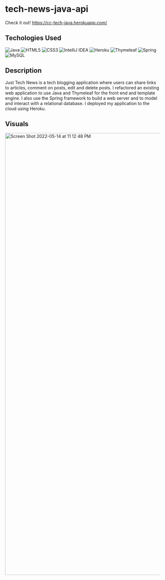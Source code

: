 # tech-news-java-api
Check it out! https://cc-tech-java.herokuapp.com/

## Techologies Used
![Java](https://img.shields.io/badge/java-%23ED8B00.svg?style=for-the-badge&logo=java&logoColor=white) 	![HTML5](https://img.shields.io/badge/html5-%23E34F26.svg?style=for-the-badge&logo=html5&logoColor=white) ![CSS3](https://img.shields.io/badge/css3-%231572B6.svg?style=for-the-badge&logo=css3&logoColor=white) ![IntelliJ IDEA](https://img.shields.io/badge/IntelliJIDEA-000000.svg?style=for-the-badge&logo=intellij-idea&logoColor=white) 	![Heroku](https://img.shields.io/badge/heroku-%23430098.svg?style=for-the-badge&logo=heroku&logoColor=white) ![Thymeleaf](https://img.shields.io/badge/Thymeleaf-%23005C0F.svg?style=for-the-badge&logo=Thymeleaf&logoColor=white) ![Spring](https://img.shields.io/badge/spring-%236DB33F.svg?style=for-the-badge&logo=spring&logoColor=white) ![MySQL](https://img.shields.io/badge/mysql-%2300f.svg?style=for-the-badge&logo=mysql&logoColor=white)

## Description
Just Tech News is a tech blogging application where users can share links to articles, comment on posts, edit and delete posts. 
I refactored an existing web application to use Java and Thymeleaf for the front end and template engine. I also use the Spring framework to build a web server and to model and interact with a relational database. I deployed my application to the cloud using Heroku.

## Visuals

<img width="1440" alt="Screen Shot 2022-05-14 at 11 12 48 PM" src="https://user-images.githubusercontent.com/93175265/168691049-e72e71d3-dc4e-4df5-847c-eafcd9c77abd.png">
